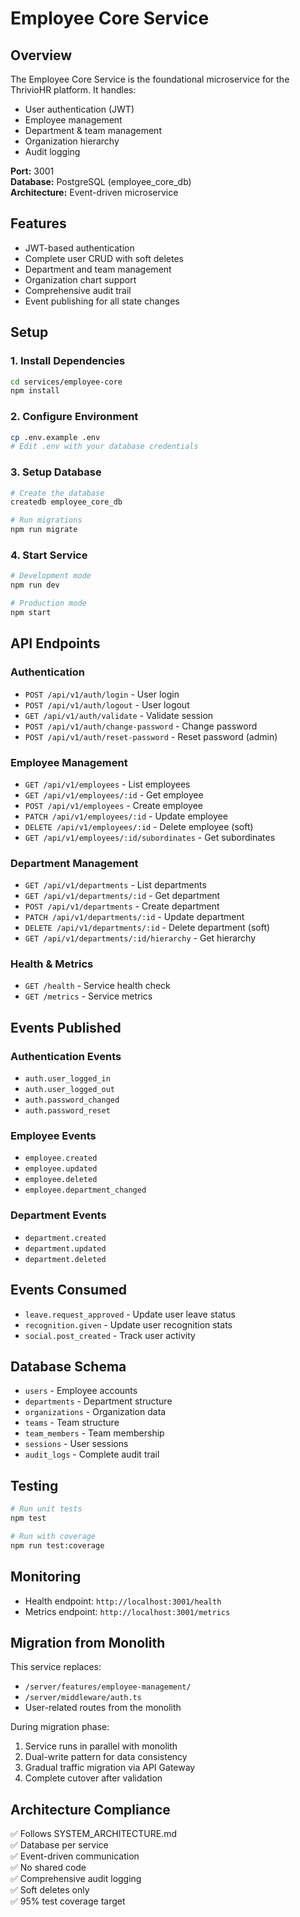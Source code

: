 # Employee Core Service

## Overview
The Employee Core Service is the foundational microservice for the ThrivioHR platform. It handles:
- User authentication (JWT)
- Employee management
- Department & team management
- Organization hierarchy
- Audit logging

**Port:** 3001  
**Database:** PostgreSQL (employee_core_db)  
**Architecture:** Event-driven microservice

## Features
- JWT-based authentication
- Complete user CRUD with soft deletes
- Department and team management
- Organization chart support
- Comprehensive audit trail
- Event publishing for all state changes

## Setup

### 1. Install Dependencies
```bash
cd services/employee-core
npm install
```

### 2. Configure Environment
```bash
cp .env.example .env
# Edit .env with your database credentials
```

### 3. Setup Database
```bash
# Create the database
createdb employee_core_db

# Run migrations
npm run migrate
```

### 4. Start Service
```bash
# Development mode
npm run dev

# Production mode
npm start
```

## API Endpoints

### Authentication
- `POST /api/v1/auth/login` - User login
- `POST /api/v1/auth/logout` - User logout
- `GET /api/v1/auth/validate` - Validate session
- `POST /api/v1/auth/change-password` - Change password
- `POST /api/v1/auth/reset-password` - Reset password (admin)

### Employee Management
- `GET /api/v1/employees` - List employees
- `GET /api/v1/employees/:id` - Get employee
- `POST /api/v1/employees` - Create employee
- `PATCH /api/v1/employees/:id` - Update employee
- `DELETE /api/v1/employees/:id` - Delete employee (soft)
- `GET /api/v1/employees/:id/subordinates` - Get subordinates

### Department Management
- `GET /api/v1/departments` - List departments
- `GET /api/v1/departments/:id` - Get department
- `POST /api/v1/departments` - Create department
- `PATCH /api/v1/departments/:id` - Update department
- `DELETE /api/v1/departments/:id` - Delete department (soft)
- `GET /api/v1/departments/:id/hierarchy` - Get hierarchy

### Health & Metrics
- `GET /health` - Service health check
- `GET /metrics` - Service metrics

## Events Published

### Authentication Events
- `auth.user_logged_in`
- `auth.user_logged_out`
- `auth.password_changed`
- `auth.password_reset`

### Employee Events
- `employee.created`
- `employee.updated`
- `employee.deleted`
- `employee.department_changed`

### Department Events
- `department.created`
- `department.updated`
- `department.deleted`

## Events Consumed
- `leave.request_approved` - Update user leave status
- `recognition.given` - Update user recognition stats
- `social.post_created` - Track user activity

## Database Schema
- `users` - Employee accounts
- `departments` - Department structure
- `organizations` - Organization data
- `teams` - Team structure
- `team_members` - Team membership
- `sessions` - User sessions
- `audit_logs` - Complete audit trail

## Testing
```bash
# Run unit tests
npm test

# Run with coverage
npm run test:coverage
```

## Monitoring
- Health endpoint: `http://localhost:3001/health`
- Metrics endpoint: `http://localhost:3001/metrics`

## Migration from Monolith
This service replaces:
- `/server/features/employee-management/`
- `/server/middleware/auth.ts`
- User-related routes from the monolith

During migration phase:
1. Service runs in parallel with monolith
2. Dual-write pattern for data consistency
3. Gradual traffic migration via API Gateway
4. Complete cutover after validation

## Architecture Compliance
✅ Follows SYSTEM_ARCHITECTURE.md  
✅ Database per service  
✅ Event-driven communication  
✅ No shared code  
✅ Comprehensive audit logging  
✅ Soft deletes only  
✅ 95% test coverage target